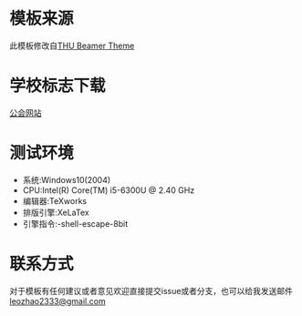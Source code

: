 # 模板来源
此模板修改自[THU Beamer Theme](https://github.com/Trinkle23897/THU-Beamer-Theme)
# 学校标志下载
[公会网站](http://teachhome.hdu.edu.cn/2299/list3.htm)
# 测试环境
- 系统:Windows10(2004)
- CPU:Intel(R) Core(TM) i5-6300U @ 2.40 GHz
- 编辑器:TeXworks
- 排版引擎:XeLaTex
- 引擎指令:-shell-escape-8bit
# 联系方式
对于模板有任何建议或者意见欢迎直接提交issue或者分支，也可以给我发送邮件[leozhao2333@gmail.com](mailto:leozhao2333@gmail.com)
